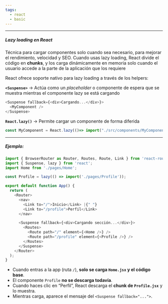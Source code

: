 ```yaml
---
tags:
  - react
  - basic
---
```

---

##### Lazy loading en React

Técnica para cargar componentes solo cuando sea necesario, para mejorar el rendimiento, velocidad y SEO. 
Cuando usas lazy loading, React divide el código en **chunks**, y los carga dinámicamente en memoria solo cuando el usuario accede a la parte de la aplicación que los requiere

React ofrece soporte nativo para lazy loading a través de los helpers:

**`<Suspense>`** → Actúa como un _placeholder_ o componente de espera que se muestra mientras el componente lazy se está cargando
```ts
<Suspense fallback={<div>Cargando...</div>}>
  <MyComponent />
</Suspense>
```

**`React.lazy()`** → Permite cargar un componente de forma diferida
```js
const MyComponent = React.lazy(()=> import("./src/components/MyComponent.js"));
```

---

##### Ejemplo:

```js
import { BrowserRouter as Router, Routes, Route, Link } from 'react-router-dom';
import { Suspense, lazy } from 'react';
import Home from './pages/Home';

const Profile = lazy(() => import('./pages/Profile'));

export default function App() {
  return (
    <Router>
      <nav>
        <Link to="/">Inicio</Link> |{" "}
        <Link to="/profile">Perfil</Link>
      </nav>

      <Suspense fallback={<div>Cargando sección...</div>}>
        <Routes>
          <Route path="/" element={<Home />} />
          <Route path="/profile" element={<Profile />} />
        </Routes>
      </Suspense>
    </Router>
  );
}
```

-  Cuando entras a la app (ruta `/`), **solo se carga `Home.jsx` y el código base**.
-  El componente `Profile` **no se descarga todavía**.
-  Cuando haces clic en “Perfil”, React descarga el **chunk de `Profile.jsx`** y lo muestra.
-  Mientras carga, aparece el mensaje del `<Suspense fallback="...">`.